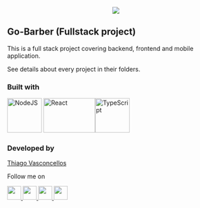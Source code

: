 
<p align="center">
  <img src="https://i.ibb.co/FgZJh79/barber.jpg"/>
</p></div>

## Go-Barber (Fullstack project)

This is a full stack project covering backend, frontend and mobile application.

See details about every project in their folders.

### Built with

<img title="NodeJS" width="80" height="80" src="https://walde.co/wp-content/uploads/2016/09/nodejs_logo.png">   <img title="React" width="120" height="80" src="https://cdn.worldvectorlogo.com/logos/react.svg"><img title="TypeScript" width="80" height="80" src="https://seeklogo.com/images/T/typescript-logo-B29A3F462D-seeklogo.com.png">


### Developed by
[Thiago Vasconcellos](https://github.com/thiagovasconcellos)

Follow me on <p><a href="https://twitter.com/tvas_anusz"><img src="https://logodownload.org/wp-content/uploads/2014/09/twitter-logo-1-1.png" width="32" height="32" /></a><a href="https://www.linkedin.com/in/thiago-vasconcellos-ba070442/"> <img src="https://image.flaticon.com/icons/png/512/174/174857.png" width="32" height="32"/></a><a href="https://www.facebook.com/thiagovasconcellos88"> <img src="https://pngimg.com/uploads/facebook_logos/facebook_logos_PNG19748.png" width="32" height="32"/></a><a href="https://www.instagram.com/thiagov.23/"> <img src="https://logodownload.org/wp-content/uploads/2017/04/instagram-logo.png" width="32" height="32"/></a></p>